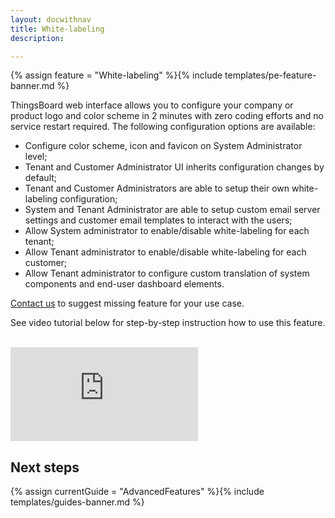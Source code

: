 ```yaml
---
layout: docwithnav
title: White-labeling
description:  

---
```


{% assign feature = "White-labeling" %}{% include templates/pe-feature-banner.md %}

ThingsBoard web interface allows you to configure your company or product logo and color scheme in 2 minutes with zero coding efforts and no service restart required.
The following configuration options are available:
   
  - Configure color scheme, icon and favicon on System Administrator level;
  - Tenant and Customer Administrator UI inherits configuration changes by default;
  - Tenant and Customer Administrators are able to setup their own white-labeling configuration;
  - System and Tenant Administrator are able to setup custom email server settings and customer email templates to interact with the users;
  - Allow System administrator to enable/disable white-labeling for each tenant;
  - Allow Tenant administrator to enable/disable white-labeling for each customer;
  - Allow Tenant administrator to configure custom translation of system components and end-user dashboard elements. 

[Contact us](/docs/contact-us/) to suggest missing feature for your use case.

See video tutorial below for step-by-step instruction how to use this feature.

<br/>
<div id="video">  
    <div id="video_wrapper">
        <iframe src="https://www.youtube.com/embed/VSNZWl1NjWU" frameborder="0" allowfullscreen></iframe>
    </div>
</div> 

## Next steps

{% assign currentGuide = "AdvancedFeatures" %}{% include templates/guides-banner.md %}


